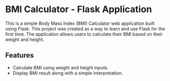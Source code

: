# BMI Calculator - Flask Application

This is a simple Body Mass Index (BMI) Calculator web application built using Flask. This project was created as a way to learn and use Flask for the first time. The application allows users to calculate their BMI based on their weight and height.

## Features

- Calculate BMI using weight and height inputs.
- Display BMI result along with a simple interpretation.

